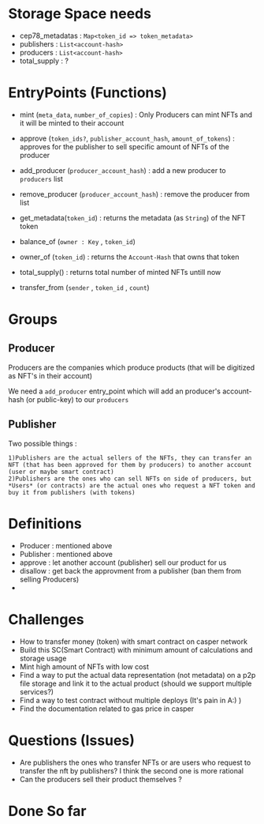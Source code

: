 # Storage Space needs

- cep78_metadatas : `Map<token_id => token_metadata>`
- publishers : `List<account-hash>`
- producers : `List<account-hash>`
- total_supply : ?

# EntryPoints (Functions)

- mint (`meta_data`, `number_of_copies`) : Only Producers can mint NFTs and it will be minted to their account

- approve (`token_ids?`, `publisher_account_hash`, `amount_of_tokens`) : approves for the publisher to sell specific amount of NFTs of the producer
- add_producer (`producer_account_hash`) : add a new producer to `producers` list

- remove_producer (`producer_account_hash`) : remove the producer from list

- get_metadata(`token_id`) : returns the metadata (as `String`) of the NFT token
- balance_of (`owner : Key` , `token_id`)

- owner_of (`token_id`) : returns the `Account-Hash` that owns that token

- total_supply() : returns total number of minted NFTs untill now

- transfer_from (`sender` , `token_id` , `count`)




# Groups

## Producer

Producers are the companies which produce products (that will be digitized as NFT's in their account)

We need a `add_producer` entry_point which will add an producer's account-hash (or public-key) to our `producers`

## Publisher

Two possible things :

    1)Publishers are the actual sellers of the NFTs, they can transfer an NFT (that has been approved for them by producers) to another account (user or maybe smart contract)
    2)Publishers are the ones who can sell NFTs on side of producers, but *Users* (or contracts) are the actual ones who request a NFT token and buy it from publishers (with tokens)
    

# Definitions

- Producer : mentioned above
- Publisher : mentioned above
- approve : let another account (publisher) sell our product for us
- disallow : get back the approvment from a publisher (ban them from selling Producers)
-

# Challenges

- How to transfer money (token) with smart contract on casper network
- Build this SC(Smart Contract) with minimum amount of calculations and storage usage
- Mint high amount of NFTs with low cost
- Find a way to put the actual data representation (not metadata) on a p2p file storage and link it to the actual product (should we support multiple services?)
- Find a way to test contract without multiple deploys (It's pain in A:) )
- Find the documentation related to gas price in casper

# Questions (Issues)
- Are publishers the ones who transfer NFTs or are users who request to transfer the nft by publishers? I think the second one is more rational
- Can the producers sell their product themselves ? 

# Done So far

